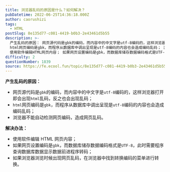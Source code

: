 ```yaml
---
title: 浏览器乱码的原因是什么？如何解决？
pubDatetime: 2022-06-25T14:36:18.000Z
author: caorushizi
tags:
  - HTML
postSlug: 8e135d77-c081-4419-b0b3-2e43461d5b55
description: >-
  产生乱码的原因： 网页源代码是gbk的编码，而内容中的中文字是utf-8编码的，这样浏览器打开即会出现html乱码，反之也会出现乱码；
  html网页编码是gbk，而程序从数据库中调出呈现是utf-8编码的内容也会造成编码乱码； 浏览器不能自动检测网页编码，造成网页乱码。 解决办法：
  使用软件编辑HTML网页内容； 如果网页设置编码是gbk，而数据库储存数据编码格式是UTF-8，此时需要程序查询数据
difficulty: 2
questionNumber: 1839
source: https://fe.ecool.fun/topic/8e135d77-c081-4419-b0b3-2e43461d5b55
---
```


**产生乱码的原因：**

- 网页源代码是`gbk`的编码，而内容中的中文字是`utf-8`编码的，这样浏览器打开即会出现`html`乱码，反之也会出现乱码；
- `html`网页编码是`gbk`，而程序从数据库中调出呈现是`utf-8`编码的内容也会造成编码乱码；
- 浏览器不能自动检测网页编码，造成网页乱码。

**解决办法：**

- 使用软件编辑 HTML 网页内容；
- 如果网页设置编码是`gbk`，而数据库储存数据编码格式是`UTF-8`，此时需要程序查询数据库数据显示数据前进程序转码；
- 如果浏览器浏览时候出现网页乱码，在浏览器中找到转换编码的菜单进行转换。
